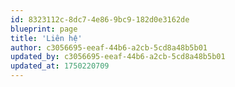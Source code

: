 ```yaml
---
id: 8323112c-8dc7-4e86-9bc9-182d0e3162de
blueprint: page
title: 'Liên hệ'
author: c3056695-eeaf-44b6-a2cb-5cd8a48b5b01
updated_by: c3056695-eeaf-44b6-a2cb-5cd8a48b5b01
updated_at: 1750220709
---
```

